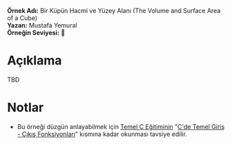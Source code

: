 **Örnek Adı:** Bir Küpün Hacmi ve Yüzey Alanı (The Volume and Surface Area of a Cube) <br>
**Yazan:** Mustafa Yemural <br>
**Örneğin Seviyesi:** :large_blue_circle: <br>
# Açıklama #
<p>TBD</p>

# Notlar #
- Bu örneği düzgün anlayabilmek için [Temel C Eğitiminin](https://www.mustafayemural.com/temel-c-egitimi/) "[C'de Temel Giriş - Çıkış Fonksiyonları](https://www.mustafayemural.com/c-my000008/)" kısmına kadar okunması tavsiye edilir.
